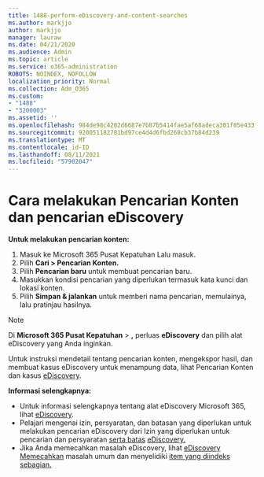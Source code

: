 ```yaml
---
title: 1488-perform-eDiscovery-and-content-searches
ms.author: markjjo
author: markjjo
manager: lauraw
ms.date: 04/21/2020
ms.audience: Admin
ms.topic: article
ms.service: o365-administration
ROBOTS: NOINDEX, NOFOLLOW
localization_priority: Normal
ms.collection: Adm_O365
ms.custom:
- "1488"
- "3200003"
ms.assetid: ''
ms.openlocfilehash: 984de98c4282d6687e7b87b5414fae5af68adeca301f85e433fd126641b7b22a
ms.sourcegitcommit: 920051182781bd97ce4d4d6fbd268cb37b84d239
ms.translationtype: MT
ms.contentlocale: id-ID
ms.lasthandoff: 08/11/2021
ms.locfileid: "57902047"
---
```

# <a name="how-to-perform-content-searches-and-ediscovery-searches"></a>Cara melakukan Pencarian Konten dan pencarian eDiscovery

**Untuk melakukan pencarian konten:**

1. Masuk ke Microsoft 365 Pusat Kepatuhan Lalu masuk.
2. Pilih **Cari > Pencarian Konten.**
3. Pilih **Pencarian baru** untuk membuat pencarian baru.
4. Masukkan kondisi pencarian yang diperlukan termasuk kata kunci dan lokasi konten.
5. Pilih **Simpan & jalankan** untuk memberi nama pencarian, memulainya, lalu pratinjau hasilnya.

> [!NOTE]
> Di **Microsoft 365 Pusat Kepatuhan**  >  **,** perluas **eDiscovery** dan pilih alat eDiscovery yang Anda inginkan.

Untuk instruksi mendetail tentang pencarian konten, mengekspor hasil, dan membuat kasus [](https://docs.microsoft.com/microsoft-365/compliance/content-search) eDiscovery untuk menampung data, lihat Pencarian Konten dan kasus [eDiscovery](https://docs.microsoft.com/microsoft-365/compliance/ediscovery-cases).

**Informasi selengkapnya:**

- Untuk informasi selengkapnya tentang alat eDiscovery Microsoft 365, lihat [eDiscovery](https://docs.microsoft.com/microsoft-365/compliance/ediscovery).
- Pelajari mengenai izin, persyaratan, dan batasan yang diperlukan untuk melakukan pencarian eDiscovery dari Izin yang diperlukan untuk pencarian dan persyaratan [serta batas](https://docs.microsoft.com/microsoft-365/compliance/limits-for-content-search) [eDiscovery.](https://docs.microsoft.com/microsoft-365/compliance/assign-ediscovery-permissions)
- Jika Anda memecahkan masalah eDiscovery, lihat [eDiscovery Memecahkan](https://docs.microsoft.com/microsoft-365/compliance/ediscovery-troubleshooting-common-issues) masalah umum dan menyelidiki [item yang diindeks sebagian.](https://docs.microsoft.com/microsoft-365/compliance/investigating-partially-indexed-items-in-ediscovery)

